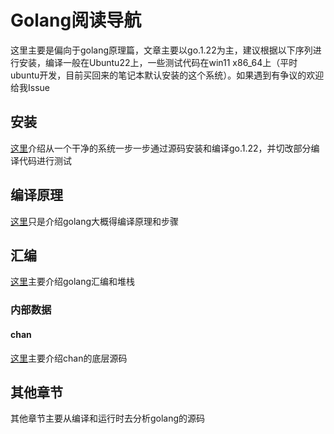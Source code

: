 # Golang阅读导航
这里主要是偏向于golang原理篇，文章主要以go.1.22为主，建议根据以下序列进行安装，编译一般在Ubuntu22上，一些测试代码在win11 x86_64上（平时ubuntu开发，目前买回来的笔记本默认安装的这个系统）。如果遇到有争议的欢迎给我Issue
## 安装
[这里](安装.md)介绍从一个干净的系统一步一步通过源码安装和编译go.1.22，并切改部分编译代码进行测试
## 编译原理
[这里](编译原理.md)只是介绍golang大概得编译原理和步骤
## 汇编
[这里](汇编.md)主要介绍golang汇编和堆栈
### 内部数据
#### chan
[这里](chan.md)主要介绍chan的底层源码
## 其他章节
其他章节主要从编译和运行时去分析golang的源码